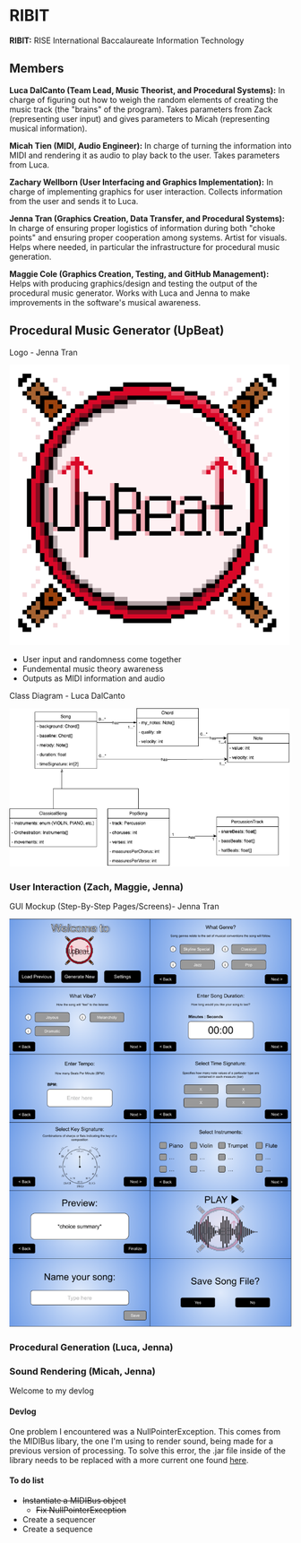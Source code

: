 # RIBIT

**RIBIT:** RISE International Baccalaureate Information Technology

## Members

**Luca DalCanto (Team Lead, Music Theorist, and Procedural Systems):** In charge of figuring out how to weigh the random elements of creating the music track (the "brains" of the program). Takes parameters from Zack (representing user input) and gives parameters to Micah (representing musical information).

**Micah Tien (MIDI, Audio Engineer):** In charge of turning the information into MIDI and rendering it as audio to play back to the user. Takes parameters from Luca.

**Zachary Wellborn (User Interfacing and Graphics Implementation):** In charge of implementing graphics for user interaction. Collects information from the user and sends it to Luca.

**Jenna Tran (Graphics Creation, Data Transfer, and Procedural Systems):** In charge of ensuring proper logistics of information during both "choke points" and ensuring proper cooperation among systems. Artist for visuals. Helps where needed, in particular the infrastructure for procedural music generation. 

**Maggie Cole (Graphics Creation, Testing, and GitHub Management):** Helps with producing graphics/design and testing the output of the procedural music generator. Works with Luca and Jenna to make improvements in the software's musical awareness.

## Procedural Music Generator (UpBeat)

Logo - Jenna Tran

<img src="https://github.com/Luca-Skyline/RIBIT-REPO/blob/main/images/UpBeatImage.png?raw=true" width="500" />

- User input and randomness come together
- Fundemental music theory awareness
- Outputs as MIDI information and audio

Class Diagram - Luca DalCanto

<img src="https://github.com/Luca-Skyline/RIBIT-REPO/blob/49aa40e8ed149a643bcb9aaca875b2188ba064f9/images/InheritanceMusic.png" width="500" />

### User Interaction (Zach, Maggie, Jenna)

GUI Mockup (Step-By-Step Pages/Screens)- Jenna Tran

<img src="https://github.com/Luca-Skyline/RIBIT-REPO/blob/main/images/GUIMockup.png?raw=true" width="600" />

### Procedural Generation (Luca, Jenna)

### Sound Rendering (Micah, Jenna)

Welcome to my devlog
#### Devlog
One problem I encountered was a NullPointerException. This comes from the MIDIBus libary, the one I'm using to render sound, being made for a previous version of processing.
To solve this error, the .jar file inside of the library needs to be replaced with a more current one found [here](https://github.com/micycle1/themidibus/releases/tag/p4).

#### To do list
- ~~Instantiate a MIDIBus object~~
  - ~~Fix NullPointerException~~
- Create a sequencer
- Create a sequence
